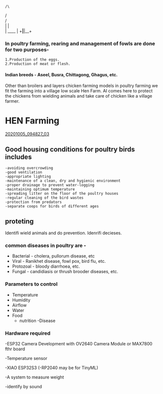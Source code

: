     /\
  /    \
/        \
|        | \
|  ____  |
+__|__|__+


### In poultry farming, rearing and management of fowls are done for two purposes-

    1.Production of the eggs.
    2.Production of meat or flesh.

#### Indian breeds - Aseel, Busra, Chittagong, Ghagus, etc.

Other than broilers and layers chicken farming models in poultry farming we fit the farming into a village low scale Hen Farm.
AI comes here to protect the chickens from wielding animals and take care of chicken like a village farmer.

# HEN Farming
[20201005_094827_03](https://github.com/sebinmpn/Eureka/assets/109204179/0c62241e-ccff-4d66-882f-83bd8e7198cd)



## Good housing conditions for poultry birds includes 
    -avoiding overcrowding
    -good ventilation 
    -appropriate lighting
    -maintenance of a clean, dry and hygienic environment
    -proper drainage to prevent water-logging
    -maintaining optimum temperature
    -spreading litter on the floor of the poultry houses
    -regular cleaning of the bird wastes
    -protection from predators
    -separate coops for birds of different ages


## proteting 
Identifi wield animals and do prevention.
Idenrifi decieses.

### common diseases in poultry are -

   - Bacterial - cholera, pullorum disease, etc
   - Viral - Ranikhet disease, fowl pox, bird flu, etc.
   - Protozoal - bloody diarrhoea, etc.
   - Fungal - candidiasis or thrush brooder diseases, etc.


### Parameters to control
- Temperature
- Humidity
- Airflow
- Water
- Food
  - nutrition
-Disease



### Hardware required

-ESP32 Camera Development with OV2640 Camera Module  or MAX7800 fthr board

-Temperature sensor

-XIAO ESP32S3
(-RP2040  may be for TinyML)

-A system to measure weight

-identify by sound
